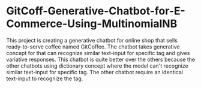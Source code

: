 # GitCoff-Generative-Chatbot-for-E-Commerce-Using-MultinomialNB
This project is creating a generative chatbot for online shop that sells ready-to-serve coffee named GitCoffee. The chatbot takes generative concept for that can recognize similar text-input for specific tag and gives variative responses. This chatbot is quite better over the others because the other chatbots using dictionary concept where the model can't recognize similar text-input for specific tag. The other chatbot require an identical text-input to recognize the tag.
